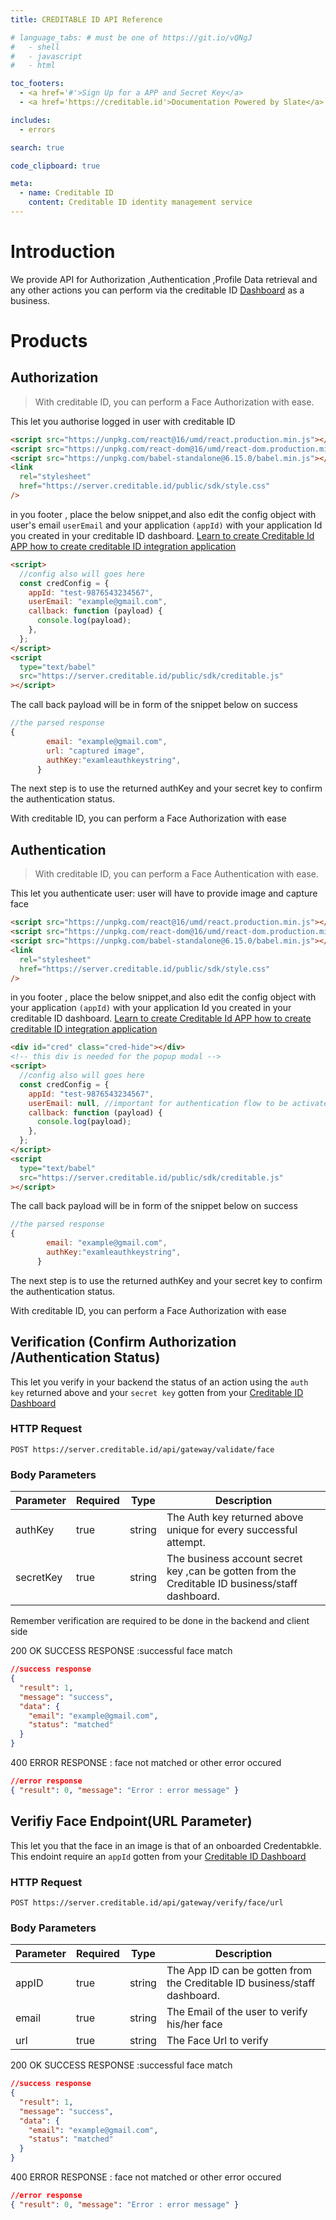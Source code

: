 ```yaml
---
title: CREDITABLE ID API Reference

# language_tabs: # must be one of https://git.io/vQNgJ
#   - shell
#   - javascript
#   - html

toc_footers:
  - <a href='#'>Sign Up for a APP and Secret Key</a>
  - <a href='https://creditable.id'>Documentation Powered by Slate</a>

includes:
  - errors

search: true

code_clipboard: true

meta:
  - name: Creditable ID
    content: Creditable ID identity management service
---
```


# Introduction

We provide API for Authorization ,Authentication ,Profile Data retrieval and any other actions you can perform via the creditable ID [Dashboard](https://creditable.id) as a business.

# Products

## Authorization

> With creditable ID, you can perform a Face Authorization with ease.

This let you authorise logged in user with creditable ID

```html
<script src="https://unpkg.com/react@16/umd/react.production.min.js"></script>
<script src="https://unpkg.com/react-dom@16/umd/react-dom.production.min.js"></script>
<script src="https://unpkg.com/babel-standalone@6.15.0/babel.min.js"></script>
<link
  rel="stylesheet"
  href="https://server.creditable.id/public/sdk/style.css"
/>
```

in you footer , place the below snippet,and also edit the config object with user's email `userEmail` and your application `(appId)` with your application Id you created in your creditable ID dashboard.
[Learn to create Creditable Id APP how to create creditable ID integration application](https://creditable.id)

```html
<script>
  //config also will goes here
  const credConfig = {
    appId: "test-9876543234567",
    userEmail: "example@gmail.com",
    callback: function (payload) {
      console.log(payload);
    },
  };
</script>
<script
  type="text/babel"
  src="https://server.creditable.id/public/sdk/creditable.js"
></script>
```

The call back payload will be in form of the snippet below on success

```javascript
//the parsed response
{
        email: "example@gmail.com",
        url: "captured image",
        authKey:"examleauthkeystring",
      }
```

The next step is to use the returned authKey and your secret key to confirm the authentication status.

<aside class="notice">
<!-- You must replace <code>meowmeowmeow</code> with your personal API key. -->
With creditable ID, you can perform a Face Authorization with ease
</aside>

## Authentication

> With creditable ID, you can perform a Face Authentication with ease.

This let you authenticate user: user will have to provide image and capture face

```html
<script src="https://unpkg.com/react@16/umd/react.production.min.js"></script>
<script src="https://unpkg.com/react-dom@16/umd/react-dom.production.min.js"></script>
<script src="https://unpkg.com/babel-standalone@6.15.0/babel.min.js"></script>
<link
  rel="stylesheet"
  href="https://server.creditable.id/public/sdk/style.css"
/>
```

in you footer , place the below snippet,and also edit the config object with your application `(appId)` with your application Id you created in your creditable ID dashboard.
[Learn to create Creditable Id APP how to create creditable ID integration application](https://creditable.id)

```html
<div id="cred" class="cred-hide"></div>
<!-- this div is needed for the popup modal -->
<script>
  //config also will goes here
  const credConfig = {
    appId: "test-9876543234567",
    userEmail: null, //important for authentication flow to be activated
    callback: function (payload) {
      console.log(payload);
    },
  };
</script>
<script
  type="text/babel"
  src="https://server.creditable.id/public/sdk/creditable.js"
></script>
```

The call back payload will be in form of the snippet below on success

```javascript
//the parsed response
{
        email: "example@gmail.com",
        authKey:"examleauthkeystring",
      }
```

The next step is to use the returned authKey and your secret key to confirm the authentication status.

<aside class="notice">
<!-- You must replace <code>meowmeowmeow</code> with your personal API key. -->
With creditable ID, you can perform a Face Authorization with ease
</aside>

## Verification (Confirm Authorization /Authentication Status)

This let you verify in your backend the status of an action using the `auth key` returned above and your `secret key` gotten from
your [Creditable ID Dashboard](https://creditable.id)

### HTTP Request

`POST https://server.creditable.id/api/gateway/validate/face`

### Body Parameters

| Parameter | Required | Type   | Description                                                                                     |
| --------- | -------- | ------ | ----------------------------------------------------------------------------------------------- |
| authKey   | true     | string | The Auth key returned above unique for every successful attempt.                                |
| secretKey | true     | string | The business account secret key ,can be gotten from the Creditable ID business/staff dashboard. |

<aside class="others">
Remember verification are required to be done in the backend and client side
</aside>

<aside class="success">

200 OK SUCCESS RESPONSE :successful face match

</aside>

```json
//success response
{
  "result": 1,
  "message": "success",
  "data": {
    "email": "example@gmail.com",
    "status": "matched"
  }
}
```

<aside class="warning">

400 ERROR RESPONSE : face not matched or other error occured

</aside>

```json
//error response
{ "result": 0, "message": "Error : error message" }
```

## Verifiy Face Endpoint(URL Parameter)

This let you that the face in an image is that of an onboarded Credentabkle. This endoint require an `appId` gotten from
your [Creditable ID Dashboard](https://creditable.id)

### HTTP Request

`POST https://server.creditable.id/api/gateway/verify/face/url`

### Body Parameters

| Parameter | Required | Type   | Description                                                               |
| --------- | -------- | ------ | ------------------------------------------------------------------------- |
| appID     | true     | string | The App ID can be gotten from the Creditable ID business/staff dashboard. |
| email     | true     | string | The Email of the user to verify his/her face                              |
| url       | true     | string | The Face Url to verify                                                    |

<aside class="success">

200 OK SUCCESS RESPONSE :successful face match

</aside>

```json
//success response
{
  "result": 1,
  "message": "success",
  "data": {
    "email": "example@gmail.com",
    "status": "matched"
  }
}
```

<aside class="warning">

400 ERROR RESPONSE : face not matched or other error occured

</aside>

```json
//error response
{ "result": 0, "message": "Error : error message" }
```
